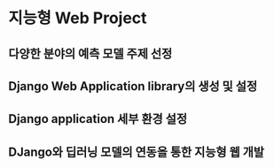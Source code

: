 # 지능형 Web Project 

## 다양한 분야의 예측 모델 주제 선정 

## Django Web Application library의 생성 및 설정 

## Django application 세부 환경 설정 

## DJango와 딥러닝 모델의 연동을 통한 지능형 웹 개발 
